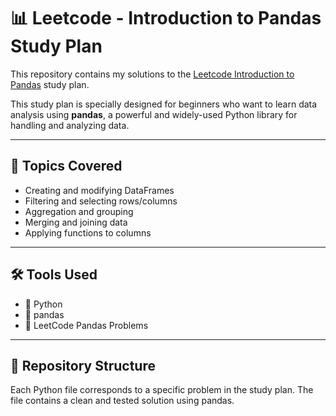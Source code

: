 # 📊 Leetcode - Introduction to Pandas Study Plan

This repository contains my solutions to the [Leetcode Introduction to Pandas](https://leetcode.com/studyplan/introduction-to-pandas/) study plan.

This study plan is specially designed for beginners who want to learn data analysis using **pandas**, a powerful and widely-used Python library for handling and analyzing data.

---

## 🧠 Topics Covered

- Creating and modifying DataFrames
- Filtering and selecting rows/columns
- Aggregation and grouping
- Merging and joining data
- Applying functions to columns

---

## 🛠 Tools Used

- 🐍 Python
- 🐼 pandas
- 📘 LeetCode Pandas Problems

---

## 📁 Repository Structure

Each Python file corresponds to a specific problem in the study plan. The file contains a clean and tested solution using pandas.

